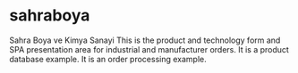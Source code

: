 # sahraboya
Sahra Boya ve Kimya Sanayi This is the product and technology form and SPA presentation area for industrial and manufacturer orders. It is a product database example. It is an order processing example.
